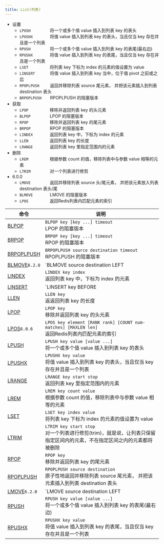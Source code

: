 ```yaml
---
title: List(列表)
---
```


* 设置
    * `LPUSH`&emsp;&emsp;&emsp;&emsp;&ensp;将一个或多个值 value 插入到列表 key 的表头
    * `LPUSHX`&emsp;&emsp;&emsp;&emsp;将值 value 插入到列表 key 的表头，当且仅当 key 存在并且是一个列表
    * `RPUSH`&emsp;&emsp;&emsp;&emsp;&ensp;将一个或多个值 value 插入到列表 key 的表尾(最右边)
    * `RPUSHX`&emsp;&emsp;&emsp;&emsp;将值 value 插入到列表 key 的表尾，当且仅当 key 存在并且是一个列表
    * `LSET`&emsp;&emsp;&emsp;&emsp;&emsp;将列表 key 下标为 index 的元素的值设置为 value
    * `LINSERT`&emsp;&emsp;&emsp;&ensp;将值 value 插入到列表 key 当中，位于值 pivot 之前或之后
    * `RPOPLPUSH`&emsp;&emsp;&ensp;返回并移除列表 source 尾元素， 并把该元素插入到列表 destination 表头
    * `BRPOPLPUSH`&emsp;&emsp;RPOPLPUSH 的阻塞版本
* 获取
    * `LPOP`&emsp;&emsp;&emsp;&emsp;&emsp;移除并返回列表 key 的头元素
    * `BLPOP`&emsp;&emsp;&emsp;&emsp;&ensp;LPOP 的阻塞版本
    * `RPOP`&emsp;&emsp;&emsp;&emsp;&emsp;移除并返回列表 key 的尾元素
    * `BRPOP`&emsp;&emsp;&emsp;&emsp;&ensp;RPOP 的阻塞版本
    * `LINDEX`&emsp;&emsp;&emsp;&emsp;返回列表 key 中，下标为 index 的元素
    * `LLEN`&emsp;&emsp;&emsp;&emsp;&emsp;返回列表 key 的长度
    * `LRANGE`&emsp;&emsp;&emsp;&emsp;返回列表 key 里指定范围内的元素
* 删除
    * `LREM`&emsp;&emsp;&emsp;&emsp;&emsp;根据参数 count 的值，移除列表中与参数 value 相等的元素
    * `LTRIM`&emsp;&emsp;&emsp;&emsp;&ensp;对一个列表进行修剪
* 6.0.0
    * `LMOVE`&emsp;&emsp;&emsp;&emsp;&ensp;返回并移除列表 source 头/尾元素， 并把该元素放入列表 destination 表头/尾
    * `BLMOVE`&emsp;&emsp;&emsp;&emsp;LMOVE 的阻塞版本
    * `LPOS`&emsp;&emsp;&emsp;&emsp;&emsp;返回Redis列表内匹配元素的索引

|  命令 | 说明 |
|  ----  | ---- |
| [BLPOP](http://doc.redisfans.com/list/blpop.html) | `BLPOP key [key ...] timeout`<br>LPOP 的阻塞版本 |
| [BRPOP](http://doc.redisfans.com/list/brpop.html) | `BRPOP key [key ...] timeout`<br>RPOP 的阻塞版本 |
| [BRPOPLPUSH](http://doc.redisfans.com/list/brpoplpush.html) | `BRPOPLPUSH source destination timeout`<br>RPOPLPUSH 的阻塞版本 |
| [BLMOVE](https://redis.io/commands/blmove)`6.2.0` | `BLMOVE source destination LEFT|RIGHT LEFT|RIGHT timeout`<br>LMOVE 的阻塞版本  |
| [LINDEX](http://doc.redisfans.com/list/lindex.html) | `LINDEX key index`<br>返回列表 key 中，下标为 index 的元素 |
| [LINSERT](http://doc.redisfans.com/list/linsert.html) | `LINSERT key BEFORE|AFTER pivot value`<br>将值 value 插入到列表 key 当中，位于值 pivot 之前或之后 |
| [LLEN](http://doc.redisfans.com/list/llen.html) | `LLEN key`<br>返返回列表 key 的长度 |
| [LPOP](http://doc.redisfans.com/list/lpop.html) | `LPOP key`<br>移除并返回列表 key 的头元素 |
| [LPOS](https://redis.io/commands/lpos)`6.0.6` | `LPOS key element [RANK rank] [COUNT num-matches] [MAXLEN len]`<br>返回Redis列表内匹配元素的索引 |
| [LPUSH](http://doc.redisfans.com/list/lpush.html) | `LPUSH key value [value ...]`<br>将一个或多个值 value 插入到列表 key 的表头 |
| [LPUSHX](http://doc.redisfans.com/list/lpushx.html) | `LPUSHX key value`<br>将值 value 插入到列表 key 的表头，当且仅当 key 存在并且是一个列表 |
| [LRANGE](http://doc.redisfans.com/list/lrange.html) | `LRANGE key start stop`<br>返回列表 key 里指定范围内的元素 |
| [LREM](http://doc.redisfans.com/list/lrem.html) | `LREM key count value`<br>根据参数 count 的值，移除列表中与参数 value 相等的元素 |
| [LSET](http://doc.redisfans.com/list/lset.html) | `LSET key index value`<br>将列表 key 下标为 index 的元素的值设置为 value |
| [LTRIM](http://doc.redisfans.com/list/ltrim.html) | `LTRIM key start stop`<br>对一个列表进行修剪(trim)，就是说，让列表只保留指定区间内的元素，不在指定区间之内的元素都将被删除 |
| [RPOP](http://doc.redisfans.com/list/rpop.html) | `RPOP key`<br>移除并返回列表 key 的尾元素 |
| [RPOPLPUSH](http://doc.redisfans.com/list/rpoplpush.html) | `RPOPLPUSH source destination`<br>原子性地返回并移除列表 source 尾元素， 并把该元素插入到列表 destination 表头 |
| [LMOVE](https://redis.io/commands/lmove)`6.2.0` | `LMOVE source destination LEFT|RIGHT LEFT|RIGHT`<br>原子性地返回并移除列表 source 头/尾元素， 并把该元素放入列表 destination 表头/尾  |
| [RPUSH](http://doc.redisfans.com/list/rpush.html) | `RPUSH key value [value ...]`<br>将一个或多个值 value 插入到列表 key 的表尾(最右边) |
| [RPUSHX](http://doc.redisfans.com/list/rpushx.html) | `RPUSHX key value`<br>将值 value 插入到列表 key 的表尾，当且仅当 key 存在并且是一个列表 |

